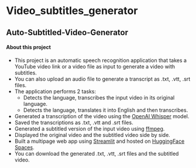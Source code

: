 # Video_subtitles_generator

## Auto-Subtitled-Video-Generator

#### About this project
- This project is an automatic speech recognition application that takes a YouTube video link or a video file as input to generate a video with subtitles.
- You can also upload an audio file to generate a transcript as .txt, .vtt, .srt files.
- The application performs 2 tasks:
  - Detects the language, transcribes the input video in its original language.
  - Detects the language, translates it into English and then transcribes.
- Generated a transcription of the video using the [OpenAI Whisper](https://openai.com/blog/whisper) model.
- Saved the transcriptions as .txt, .vtt and .srt files.
- Generated a subtitled version of the input video using [ffmpeg](https://github.com/FFmpeg).
- Displayed the original video and the subtitled video side by side.
- Built a multipage web app using [Streamlit](https://streamlit.io) and hosted on [HuggingFace Spaces](https://huggingface.co/spaces).
- You can download the generated .txt, .vtt, .srt files and the subtitled video.

